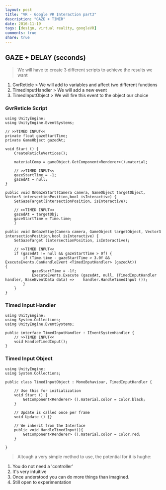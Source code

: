 ```yaml
---
layout: post
title: "VR - Google VR Interaction part3"
description: "GAZE + TIMER"
date: 2016-11-19
tags: [design, virtual reality, googleVR]
comments: true
share: true
---
```


## GAZE + DELAY (seconds)

> We will have to create 3 different scripts to achieve the results we want

1. GvrReticle > We will add to variables and affect two different functions
2. TimedInputHandler > We will add a new event
3. TimedInputObject > We will fire this event to the object our choice

### GvrReticle Script

	using UnityEngine;
	using UnityEngine.EventSystems;	

	// >>TIMED INPUT<<
	private float gazeStartTime;
	private GameObject gazedAt;

	void Start () {
		CreateReticleVertices();

		materialComp = gameObject.GetComponent<Renderer>().material;

		// >>TIMED INPUT<<
		gazeStartTime = -1;
		gazedAt = null;
  	}

	public void OnGazeStart(Camera camera, GameObject targetObject, Vector3 intersectionPosition,bool isInteractive) {
		SetGazeTarget(intersectionPosition, isInteractive);

		// >>TIMED INPUT<<
		gazedAt = targetObj;
		gazeStartTime = Time.time;
    	}

	public void OnGazeStay(Camera camera, GameObject targetObject, Vector3 intersectionPosition,bool isInteractive) {
		SetGazeTarget (intersectionPosition, isInteractive);

		// >>TIMED INPUT<<
		if (gazedAt != null && gazeStartTime > 0f) {
			if (Time.time - gazeStartTime > 3.0f && ExecuteEvents.CanHandleEvent <TimedInputHandler> (gazedAt)) 			{
				gazeStartTime = -1f;
				ExecuteEvents.Execute (gazedAt, null, (TimedInputHandler handler, BaseEventData data) => 	handler.HandleTimedInput ());
			}
		}
	}

### Timed Input Handler

	using UnityEngine;
	using System.Collections;
	using UnityEngine.EventSystems;

	public interface TimedInputHandler : IEventSystemHandler {
		// >>TIMED INPUT<<
		void HandleTimedInput();
	}

### Timed Input Object

	using UnityEngine;
	using System.Collections;

	public class TimedInputObject : MonoBehaviour, TimedInputHandler {

		// Use this for initialization
		void Start () {
			GetComponent<Renderer> ().material.color = Color.black;
		}
		
		// Update is called once per frame
		void Update () {}

		// We inherit from the Interface
		public void HandleTimedInput(){
			GetComponent<Renderer> ().material.color = Color.red;
		}

	}

> Altough a very simple method to use, the potential for it is hughe:

1. You do not need a 'controller'
2. It's very intuitive
3. Once understood you can do more things than imagined.
4. Still open to experimentation
